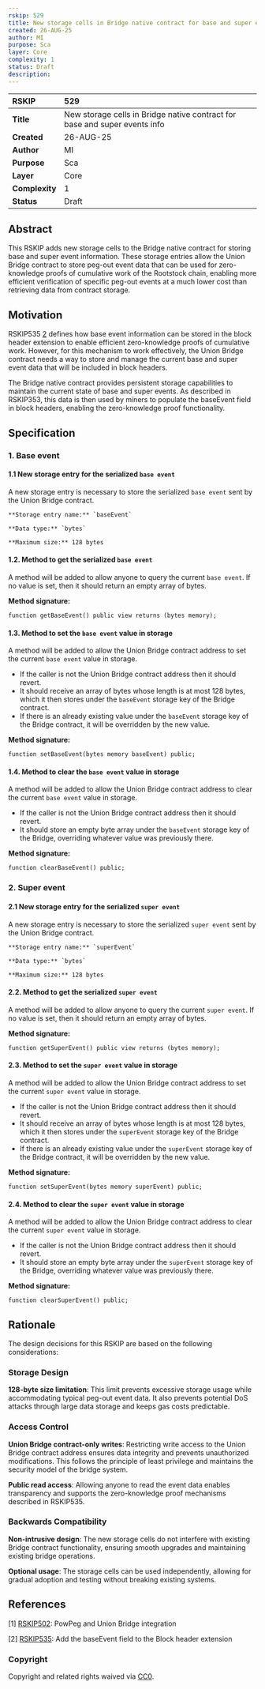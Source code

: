 ```yaml
---
rskip: 529
title: New storage cells in Bridge native contract for base and super events info
created: 26-AUG-25
author: MI
purpose: Sca
layer: Core
complexity: 1
status: Draft
description: 
---
```


|RSKIP          |529           |
| :------------ |:-------------|
|**Title**      |New storage cells in Bridge native contract for base and super events info |
|**Created**    |26-AUG-25 |
|**Author**     |MI |
|**Purpose**    |Sca |
|**Layer**      |Core |
|**Complexity** |1 |
|**Status**     |Draft |

## Abstract

This RSKIP adds new storage cells to the Bridge native contract for storing base and super event information. These storage entries allow the Union Bridge contract to store peg-out event data that can be used for zero-knowledge proofs of cumulative work of the Rootstock chain, enabling more efficient verification of specific peg-out events at a much lower cost than retrieving data from contract storage.

## Motivation

RSKIP535 [2](#references) defines how base event information can be stored in the block header extension to enable efficient zero-knowledge proofs of cumulative work. However, for this mechanism to work effectively, the Union Bridge contract needs a way to store and manage the current base and super event data that will be included in block headers.

The Bridge native contract provides persistent storage capabilities to maintain the current state of base and super events. As described in RSKIP353, this data is then used by miners to populate the baseEvent field in block headers, enabling the zero-knowledge proof functionality.

## Specification

### 1. Base event

#### 1.1 New storage entry for the serialized `base event`

A new storage entry is necessary to store the serialized `base event` sent by the Union Bridge contract.

```
**Storage entry name:** `baseEvent`

**Data type:** `bytes`

**Maximum size:** 128 bytes
```

#### 1.2. Method to get the serialized `base event`

A method will be added to allow anyone to query the current `base event`. If no value is set, then it should return an empty array of bytes.

**Method signature:**

```
function getBaseEvent() public view returns (bytes memory);
```

#### 1.3. Method to set the `base event` value in storage

A method will be added to allow the Union Bridge contract address to set the current `base event` value in storage. 

- If the caller is not the Union Bridge contract address then it should revert.
- It should receive an array of bytes whose length is at most 128 bytes, which it then stores under the `baseEvent` storage key of the Bridge contract. 
- If there is an already existing value under the `baseEvent` storage key of the Bridge contract, it will be overridden by the new value.

**Method signature:**

```
function setBaseEvent(bytes memory baseEvent) public;
```

#### 1.4. Method to clear the `base event` value in storage

A method will be added to allow the Union Bridge contract address to clear the current `base event` value in storage. 

- If the caller is not the Union Bridge contract address then it should revert.
- It should store an empty byte array under the `baseEvent` storage key of the Bridge, overriding whatever value was previously there.

**Method signature:**

```
function clearBaseEvent() public;
```

### 2. Super event

#### 2.1 New storage entry for the serialized `super event`

A new storage entry is necessary to store the serialized `super event` sent by the Union Bridge contract.

```
**Storage entry name:** `superEvent`

**Data type:** `bytes`

**Maximum size:** 128 bytes
```

#### 2.2. Method to get the serialized `super event`

A method will be added to allow anyone to query the current `super event`. If no value is set, then it should return an empty array of bytes.

**Method signature:**

```
function getSuperEvent() public view returns (bytes memory);
```

#### 2.3. Method to set the `super event` value in storage

A method will be added to allow the Union Bridge contract address to set the current `super event` value in storage. 

- If the caller is not the Union Bridge contract address then it should revert.
- It should receive an array of bytes whose length is at most 128 bytes, which it then stores under the `superEvent` storage key of the Bridge contract. 
- If there is an already existing value under the `superEvent` storage key of the Bridge contract, it will be overridden by the new value.

**Method signature:**

```
function setSuperEvent(bytes memory superEvent) public;
```

#### 2.4. Method to clear the `super event` value in storage

A method will be added to allow the Union Bridge contract address to clear the current `super event` value in storage. 

- If the caller is not the Union Bridge contract address then it should revert.
- It should store an empty byte array under the `superEvent` storage key of the Bridge, overriding whatever value was previously there.

**Method signature:**

```
function clearSuperEvent() public;
```

## Rationale

The design decisions for this RSKIP are based on the following considerations:

### Storage Design
**128-byte size limitation**: This limit prevents excessive storage usage while accommodating typical peg-out event data. It also prevents potential DoS attacks through large data storage and keeps gas costs predictable.

### Access Control
**Union Bridge contract-only writes**: Restricting write access to the Union Bridge contract address ensures data integrity and prevents unauthorized modifications. This follows the principle of least privilege and maintains the security model of the bridge system.

**Public read access**: Allowing anyone to read the event data enables transparency and supports the zero-knowledge proof mechanisms described in RSKIP535.

### Backwards Compatibility
**Non-intrusive design**: The new storage cells do not interfere with existing Bridge contract functionality, ensuring smooth upgrades and maintaining existing bridge operations.

**Optional usage**: The storage cells can be used independently, allowing for gradual adoption and testing without breaking existing systems.

## References

[1] [RSKIP502](https://github.com/rsksmart/RSKIPs/blob/master/IPs/RSKIP502.md): PowPeg and Union Bridge integration  

[2] [RSKIP535](https://github.com/rsksmart/RSKIPs/blob/master/IPs/RSKIP535.md): Add the baseEvent field to the Block header extension  


### Copyright

Copyright and related rights waived via [CC0](https://creativecommons.org/publicdomain/zero/1.0/).

